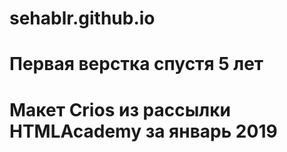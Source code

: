 # sehablr.github.io
# Первая верстка спустя 5 лет
# Макет Crios из рассылки HTMLAcademy за январь 2019